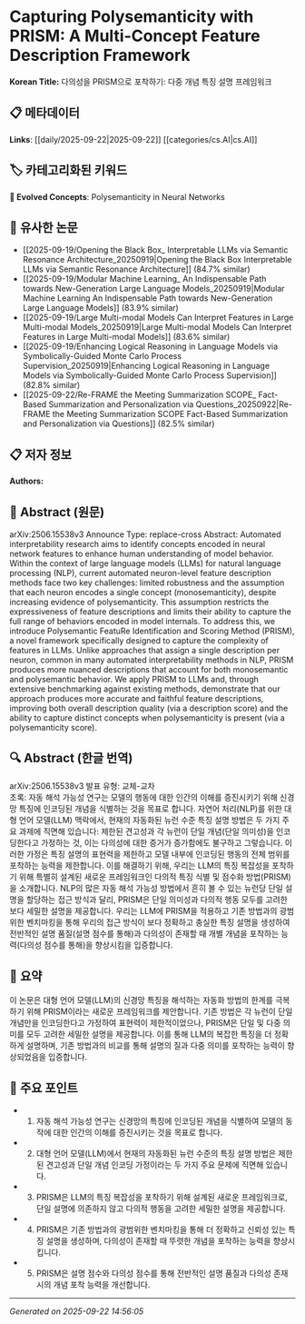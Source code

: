 # Capturing Polysemanticity with PRISM: A Multi-Concept Feature Description Framework

**Korean Title:** 다의성을 PRISM으로 포착하기: 다중 개념 특징 설명 프레임워크

## 📋 메타데이터

**Links**: [[daily/2025-09-22|2025-09-22]] [[categories/cs.AI|cs.AI]]

## 🏷️ 카테고리화된 키워드
**🚀 Evolved Concepts**: Polysemanticity in Neural Networks

## 🔗 유사한 논문
- [[2025-09-19/Opening the Black Box_ Interpretable LLMs via Semantic Resonance Architecture_20250919|Opening the Black Box Interpretable LLMs via Semantic Resonance Architecture]] (84.7% similar)
- [[2025-09-19/Modular Machine Learning_ An Indispensable Path towards New-Generation Large Language Models_20250919|Modular Machine Learning An Indispensable Path towards New-Generation Large Language Models]] (83.9% similar)
- [[2025-09-19/Large Multi-modal Models Can Interpret Features in Large Multi-modal Models_20250919|Large Multi-modal Models Can Interpret Features in Large Multi-modal Models]] (83.6% similar)
- [[2025-09-19/Enhancing Logical Reasoning in Language Models via Symbolically-Guided Monte Carlo Process Supervision_20250919|Enhancing Logical Reasoning in Language Models via Symbolically-Guided Monte Carlo Process Supervision]] (82.8% similar)
- [[2025-09-22/Re-FRAME the Meeting Summarization SCOPE_ Fact-Based Summarization and Personalization via Questions_20250922|Re-FRAME the Meeting Summarization SCOPE Fact-Based Summarization and Personalization via Questions]] (82.5% similar)

## 📋 저자 정보

**Authors:** 

## 📄 Abstract (원문)

arXiv:2506.15538v3 Announce Type: replace-cross 
Abstract: Automated interpretability research aims to identify concepts encoded in neural network features to enhance human understanding of model behavior. Within the context of large language models (LLMs) for natural language processing (NLP), current automated neuron-level feature description methods face two key challenges: limited robustness and the assumption that each neuron encodes a single concept (monosemanticity), despite increasing evidence of polysemanticity. This assumption restricts the expressiveness of feature descriptions and limits their ability to capture the full range of behaviors encoded in model internals. To address this, we introduce Polysemantic FeatuRe Identification and Scoring Method (PRISM), a novel framework specifically designed to capture the complexity of features in LLMs. Unlike approaches that assign a single description per neuron, common in many automated interpretability methods in NLP, PRISM produces more nuanced descriptions that account for both monosemantic and polysemantic behavior. We apply PRISM to LLMs and, through extensive benchmarking against existing methods, demonstrate that our approach produces more accurate and faithful feature descriptions, improving both overall description quality (via a description score) and the ability to capture distinct concepts when polysemanticity is present (via a polysemanticity score).

## 🔍 Abstract (한글 번역)

arXiv:2506.15538v3 발표 유형: 교체-교차  
초록: 자동 해석 가능성 연구는 모델의 행동에 대한 인간의 이해를 증진시키기 위해 신경망 특징에 인코딩된 개념을 식별하는 것을 목표로 합니다. 자연어 처리(NLP)를 위한 대형 언어 모델(LLM) 맥락에서, 현재의 자동화된 뉴런 수준 특징 설명 방법은 두 가지 주요 과제에 직면해 있습니다: 제한된 견고성과 각 뉴런이 단일 개념(단일 의미성)을 인코딩한다고 가정하는 것, 이는 다의성에 대한 증거가 증가함에도 불구하고 그렇습니다. 이러한 가정은 특징 설명의 표현력을 제한하고 모델 내부에 인코딩된 행동의 전체 범위를 포착하는 능력을 제한합니다. 이를 해결하기 위해, 우리는 LLM의 특징 복잡성을 포착하기 위해 특별히 설계된 새로운 프레임워크인 다의적 특징 식별 및 점수화 방법(PRISM)을 소개합니다. NLP의 많은 자동 해석 가능성 방법에서 흔히 볼 수 있는 뉴런당 단일 설명을 할당하는 접근 방식과 달리, PRISM은 단일 의미성과 다의적 행동 모두를 고려한 보다 세밀한 설명을 제공합니다. 우리는 LLM에 PRISM을 적용하고 기존 방법과의 광범위한 벤치마킹을 통해 우리의 접근 방식이 보다 정확하고 충실한 특징 설명을 생성하여 전반적인 설명 품질(설명 점수를 통해)과 다의성이 존재할 때 개별 개념을 포착하는 능력(다의성 점수를 통해)을 향상시킴을 입증합니다.

## 📝 요약

이 논문은 대형 언어 모델(LLM)의 신경망 특징을 해석하는 자동화 방법의 한계를 극복하기 위해 PRISM이라는 새로운 프레임워크를 제안합니다. 기존 방법은 각 뉴런이 단일 개념만을 인코딩한다고 가정하여 표현력이 제한적이었으나, PRISM은 단일 및 다중 의미를 모두 고려한 세밀한 설명을 제공합니다. 이를 통해 LLM의 복잡한 특징을 더 정확하게 설명하며, 기존 방법과의 비교를 통해 설명의 질과 다중 의미를 포착하는 능력이 향상되었음을 입증합니다.

## 🎯 주요 포인트

- 1. 자동 해석 가능성 연구는 신경망의 특징에 인코딩된 개념을 식별하여 모델의 동작에 대한 인간의 이해를 증진시키는 것을 목표로 합니다.

- 2. 대형 언어 모델(LLM)에서 현재의 자동화된 뉴런 수준의 특징 설명 방법은 제한된 견고성과 단일 개념 인코딩 가정이라는 두 가지 주요 문제에 직면해 있습니다.

- 3. PRISM은 LLM의 특징 복잡성을 포착하기 위해 설계된 새로운 프레임워크로, 단일 설명에 의존하지 않고 다의적 행동을 고려한 세밀한 설명을 제공합니다.

- 4. PRISM은 기존 방법과의 광범위한 벤치마킹을 통해 더 정확하고 신뢰성 있는 특징 설명을 생성하며, 다의성이 존재할 때 뚜렷한 개념을 포착하는 능력을 향상시킵니다.

- 5. PRISM은 설명 점수와 다의성 점수를 통해 전반적인 설명 품질과 다의성 존재 시의 개념 포착 능력을 개선합니다.

---

*Generated on 2025-09-22 14:56:05*